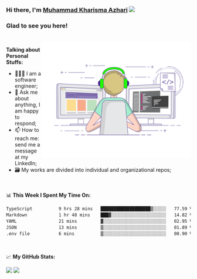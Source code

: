 ### Hi there, I'm <a href="#" target="_blank">Muhammad Kharisma Azhari</a> <img src="https://media.giphy.com/media/hvRJCLFzcasrR4ia7z/giphy.gif" width="25px">

### Glad to see you here! 

</br>

<img align="right" alt="GIF" src="https://github.com/muazhari/muazhari/blob/main/coding.gif?raw=true" width="408" height="318" />
  
**Talking about Personal Stuffs:**

- 👨🏻‍💻 I am a software engineer;
- 💬 Ask me about anything, I am happy to respond;
- 📫 How to reach me: send me a message at my LinkedIn;
- 🗃️ My works are divided into individual and organizational repos;

</br>

📊 **This Week I Spent My Time On:**
<!--START_SECTION:waka-->

```txt
TypeScript          9 hrs 28 mins   ███████████████████▒░░░░░   77.59 %
Markdown            1 hr 48 mins    ███▓░░░░░░░░░░░░░░░░░░░░░   14.82 %
YAML                21 mins         ▓░░░░░░░░░░░░░░░░░░░░░░░░   02.95 %
JSON                13 mins         ▒░░░░░░░░░░░░░░░░░░░░░░░░   01.89 %
.env file           6 mins          ▒░░░░░░░░░░░░░░░░░░░░░░░░   00.90 %
```

<!--END_SECTION:waka-->

</br>

📈 **My GitHub Stats:**

<p>
  <img height="180em" src="https://github-readme-stats.vercel.app/api?username=muazhari&show_icons=true&hide_border=true&&count_private=true&include_all_commits=true" />
  <img height="180em" src="https://github-readme-stats.vercel.app/api/top-langs/?username=muazhari&&hide_border=true&layout=compact&langs_count=8"/>
</p>
